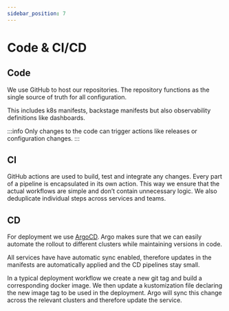```yaml
---
sidebar_position: 7
---
```

# Code & CI/CD

## Code
We use GitHub to host our repositories.
The repository functions as the single source of truth for all configuration.

This includes k8s manifests, backstage manifests but also observability definitions like dashboards.

:::info
Only changes to the code can trigger actions like releases or configuration changes.
:::

## CI
GitHub actions are used to build, test and integrate any changes.
Every part of a pipeline is encapsulated in its own action.
This way we ensure that the actual workflows are simple and don’t contain unnecessary logic. We also deduplicate individual steps across services and teams.

## CD
For deployment we use [ArgoCD](https://argo-cd.readthedocs.io). 
Argo makes sure that we can easily automate the rollout to different clusters while maintaining versions in code.

All services have have automatic sync enabled, therefore updates in the manifests are automatically applied and the CD pipelines stay small.

In a typical deployment workflow we create a new git tag and build a corresponding docker image.
We then update a kustomization file declaring the new image tag to be used in the deployment. Argo will sync this change across the relevant clusters and therefore update the service.
